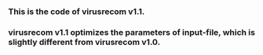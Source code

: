 
### This is the code of virusrecom v1.1. 

### virusrecom v1.1 optimizes the parameters of input-file, which is slightly different from virusrecom v1.0.
